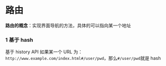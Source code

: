 # 路由

**路由的概念**：实现界面导航的方法，具体的可以指向某一个地址

<!-- <font color="red">客户端路由</font>实现的两种方法： -->

### 1 基于 hash

基于 history API
如果某一个 URL 为：`http://www.example.com/index.html#/user/pwd`，那么`#/user/pwd`就是 hash
